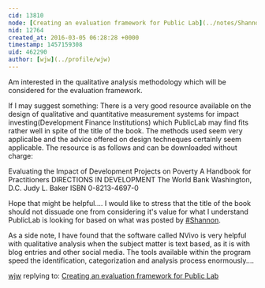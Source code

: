 ```yaml
---
cid: 13810
node: [Creating an evaluation framework for Public Lab](../notes/Shannon/03-01-2016/creating-an-evaluation-framework-for-public-lab)
nid: 12764
created_at: 2016-03-05 06:28:28 +0000
timestamp: 1457159308
uid: 462290
author: [wjw](../profile/wjw)
---
```


Am interested in the qualitative analysis methodology which will be considered for the evaluation framework.  

If I may suggest something:  There is a very good resource available on the design of qualitative and quantitative measurement systems for impact investing(Development Finance Institutions) which PublicLab may find fits rather well in spite of the title of the book.  The methods used seem very applicalbe and the advice offered on design techneques certainly seem applicable.  The resource is as follows and can be downloaded without charge:

Evaluating the Impact of Development Projects  on Poverty
A Handbook for Practitioners
DIRECTIONS IN DEVELOPMENT
The World Bank
Washington, D.C.
Judy L. Baker
ISBN 0-8213-4697-0

Hope that might be helpful.... I would like to stress that the title of the book should not dissuade one from considering it's value for what I understand PublicLab is looking for based on what was posted by [#Shannon](/tag/Shannon).

As a side note, I have found that the software called NVivo is very helpful with qualitative analysis when the subject matter is text based, as it is with blog entries and other social media.  The tools available within the program speed the identification, categorization and analysis process enormously....

[wjw](../profile/wjw) replying to: [Creating an evaluation framework for Public Lab](../notes/Shannon/03-01-2016/creating-an-evaluation-framework-for-public-lab)

